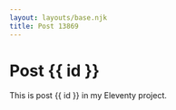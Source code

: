 ```yaml
---
layout: layouts/base.njk
title: Post 13869
---
```


# Post {{ id }}

This is post {{ id }} in my Eleventy project.
